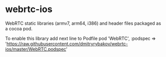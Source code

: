 # webrtc-ios
WebRTC static libraries (armv7, arm64, i386) and header files packaged as a cocoa pod.


To enable this library add next line to Podfile
pod 'WebRTC', :podspec => 'https://raw.githubusercontent.com/dmitryrybakov/webrtc-ios/master/WebRTC.podspec'
